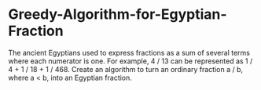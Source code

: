 # Greedy-Algorithm-for-Egyptian-Fraction
The ancient Egyptians used to express fractions as a sum of several terms where each numerator is one. For example, 4 / 13 can be represented as 1 / 4 + 1 / 18 + 1 / 468.  Create an algorithm to turn an ordinary fraction a / b, where a &lt; b, into an Egyptian fraction.
